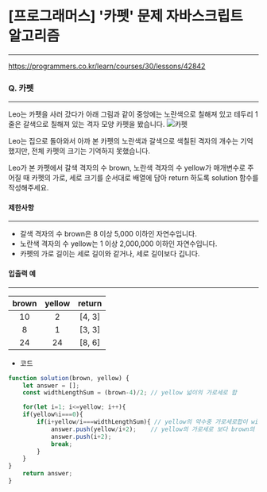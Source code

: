 # [프로그래머스] '카펫' 문제 자바스크립트 알고리즘
-------
https://programmers.co.kr/learn/courses/30/lessons/42842
### Q. 카펫
-----
Leo는 카펫을 사러 갔다가 아래 그림과 같이 중앙에는 노란색으로 칠해져 있고 테두리 1줄은 갈색으로 칠해져 있는 격자 모양 카펫을 봤습니다.
![카펫](https://grepp-programmers.s3.ap-northeast-2.amazonaws.com/files/production/b1ebb809-f333-4df2-bc81-02682900dc2d/carpet.png)

Leo는 집으로 돌아와서 아까 본 카펫의 노란색과 갈색으로 색칠된 격자의 개수는 기억했지만, 전체 카펫의 크기는 기억하지 못했습니다.

Leo가 본 카펫에서 갈색 격자의 수 brown, 노란색 격자의 수 yellow가 매개변수로 주어질 때 카펫의 가로, 세로 크기를 순서대로 배열에 담아 return 하도록 solution 함수를 작성해주세요.



#### 제한사항 
---
* 갈색 격자의 수 brown은 8 이상 5,000 이하인 자연수입니다.
* 노란색 격자의 수 yellow는 1 이상 2,000,000 이하인 자연수입니다.
* 카펫의 가로 길이는 세로 길이와 같거나, 세로 길이보다 깁니다.

#### 입출력 예  
----

|brown|	yellow|	return|
|:---:|:---:|:---:|
|10|	2	|[4, 3]|
|8|	1	|[3, 3]|
|24|	24	|[8, 6]|



* 코드 
```js
function solution(brown, yellow) {
    let answer = [];
    const widthLengthSum = (brown-4)/2; // yellow 넓이의 가로세로 합 

    for(let i=1; i<=yellow; i++){
    if(yellow%i===0){               
        if(i+yellow/i===widthLengthSum){ // yellow의 약수중 가로세로합이 widthLengthSum이랑 일치하는 것 찾음      
            answer.push(yellow/i+2);    // yellow의 가로세로 보다 brown의 가로세로는 2씩 많음
            answer.push(i+2);
            break;
        }
    }
}
    return answer;
}
   
``` 



